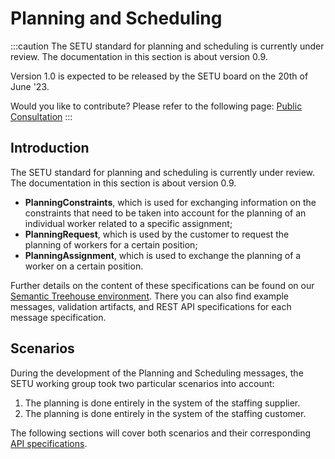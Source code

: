# Planning and Scheduling

:::caution
The SETU standard for planning and scheduling is currently under review. The documentation in this section is about version 0.9.

Version 1.0 is expected to be released by the SETU board on the 20th of June '23.

Would you like to contribute? Please refer to the following page: [Public Consultation](./public-consultation.md)
:::

## Introduction

The SETU standard for planning and scheduling is currently under review. The documentation in this section is about version 0.9.

- **PlanningConstraints**, which is used for exchanging information on the constraints that need to be taken into account for the planning of an individual worker related to a specific assignment;
- **PlanningRequest**, which is used by the customer to request the planning of workers for a certain position;
- **PlanningAssignment**, which is used to exchange the planning of a worker on a certain position.

Further details on the content of these specifications can be found on our [Semantic Treehouse environment](https://setu.semantic-treehouse.nl/#/Projects). There you can also find example messages, validation artifacts, and REST API specifications for each message specification.

## Scenarios

During the development of the Planning and Scheduling messages, the SETU working group took two particular scenarios into account:

1. The planning is done entirely in the system of the staffing supplier.
2. The planning is done entirely in the system of the staffing customer.

The following sections will cover both scenarios and their corresponding [API specifications](api).
